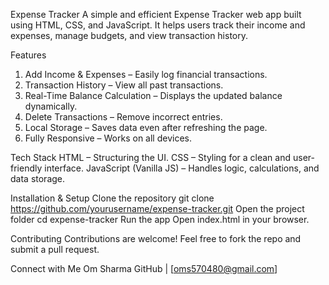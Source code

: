   Expense Tracker
A simple and efficient Expense Tracker web app built using HTML, CSS, and JavaScript. It helps users track their income and expenses, manage budgets, and view transaction history.

 Features
1. Add Income & Expenses – Easily log financial transactions.
2. Transaction History – View all past transactions.
3. Real-Time Balance Calculation – Displays the updated balance dynamically.
4. Delete Transactions – Remove incorrect entries.
5. Local Storage – Saves data even after refreshing the page.
6. Fully Responsive – Works on all devices.

  Tech Stack
HTML – Structuring the UI.
CSS – Styling for a clean and user-friendly interface.
JavaScript (Vanilla JS) – Handles logic, calculations, and data storage.

  Installation & Setup
Clone the repository
git clone https://github.com/yourusername/expense-tracker.git
Open the project folder
cd expense-tracker
Run the app
Open index.html in your browser.

  Contributing
Contributions are welcome! Feel free to fork the repo and submit a pull request.

 Connect with Me
 Om Sharma
 GitHub |  [oms570480@gmail.com]
